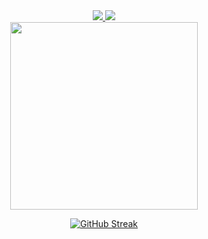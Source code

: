 <div id="header" align="center">
  <div id="badges">
    <a href="https://vk.com/mafffinn" rel="nofollow">
        <img src="https://img.shields.io/badge/VK-informational?style=flat&amp;logo=VK&amp;color=0077FF" style="max-width: 100%;">
    </a>
    <a href="https://t.me/mafin1799" rel="nofollow">
    <img src="https://img.shields.io/badge/Telegram-informational?style=flat&amp;logo=Telegram&amp;color=26A5E4" style="max-width: 100%;">
    </a>
</div>
<img src="https://komarev.com/ghpvc/?username=mafin1799&style=flat-square&color=blue" alt=""/>
</div>

<div align="center">
  <img src="https://media0.giphy.com/media/QVreOR83Fgr67g2WFJ/giphy.gif?cid=790b7611e35cced5a3a7667b66ac8a1f2d671fb4cc8f4fdc&rid=giphy.gif&ct=g" 
  width="300" height="300"/>
  
  [![GitHub Streak](http://github-readme-streak-stats.herokuapp.com?user=mafin1799&theme=light&background=ffffff)](https://git.io/streak-stats)
</div>

